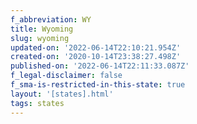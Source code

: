 ```yaml
---
f_abbreviation: WY
title: Wyoming
slug: wyoming
updated-on: '2022-06-14T22:10:21.954Z'
created-on: '2020-10-14T23:38:27.498Z'
published-on: '2022-06-14T22:11:33.087Z'
f_legal-disclaimer: false
f_sma-is-restricted-in-this-state: true
layout: '[states].html'
tags: states
---
```



